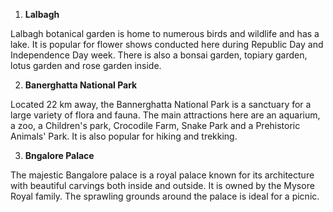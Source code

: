 1. **Lalbagh**

Lalbagh botanical garden is home to numerous birds and wildlife and has a lake. It is popular for flower shows conducted here during Republic Day and Independence Day week. 
There is also a bonsai garden, topiary garden, lotus garden and rose garden inside.

2. **Banerghatta National Park**

Located 22 km away, the Bannerghatta National Park is a sanctuary for a large variety of flora and fauna. The main attractions here are an aquarium, a zoo, a Children's park, 
Crocodile Farm, Snake Park and a Prehistoric Animals' Park. It is also popular for hiking and trekking.

3. **Bngalore Palace**

The majestic Bangalore palace is a royal palace known for its architecture with beautiful carvings both inside and outside. It is owned by the Mysore Royal family.
 The sprawling grounds around the palace is ideal for a picnic.